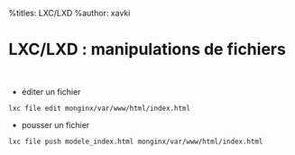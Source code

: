 %titles: LXC/LXD
%author: xavki

# LXC/LXD : manipulations de fichiers

<br>


* éditer un fichier

```
lxc file edit monginx/var/www/html/index.html
```

* pousser un fichier

```
lxc file push modele_index.html monginx/var/www/html/index.html
```
